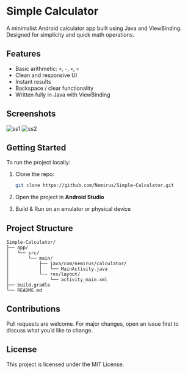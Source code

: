 # Simple Calculator
A minimalist Android calculator app built using Java and ViewBinding. Designed for simplicity and quick math operations.

## Features

- Basic arithmetic: `+`, `-`, `×`, `÷`
- Clean and responsive UI
- Instant results
- Backspace / clear functionality
- Written fully in Java with ViewBinding

## Screenshots

![ss1](ss1.png)
![ss2](ss2.png)

## Getting Started

To run the project locally:

1. Clone the repo:

   ```bash
   git clone https://github.com/Nemirus/Simple-Calculator.git
   ```

2. Open the project in **Android Studio**
3. Build & Run on an emulator or physical device

## Project Structure

```
Simple-Calculator/
├── app/
│   └── src/
│       └── main/
│           ├── java/com/nemirus/calculator/
│           │   └── MainActivity.java
│           └── res/layout/
│               └── activity_main.xml
├── build.gradle
└── README.md
```

## Contributions

Pull requests are welcome. For major changes, open an issue first to discuss what you’d like to change.

## License

This project is licensed under the MIT License.

